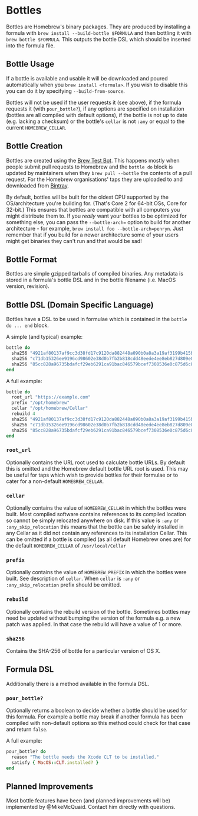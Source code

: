 # Bottles
Bottles are Homebrew's binary packages. They are produced by installing a formula with `brew install --build-bottle $FORMULA` and then bottling it with `brew bottle $FORMULA`. This outputs the bottle DSL which should be inserted into the formula file.

## Bottle Usage
If a bottle is available and usable it will be downloaded and poured automatically when you `brew install <formula>`. If you wish to disable this you can do it by specifying `--build-from-source`.

Bottles will not be used if the user requests it (see above), if the formula requests it (with `pour_bottle?`), if any options are specified on installation (bottles are all compiled with default options), if the bottle is not up to date (e.g. lacking a checksum) or the bottle's `cellar` is not `:any` or equal to the current `HOMEBREW_CELLAR`.

## Bottle Creation
Bottles are created using the [Brew Test Bot](Brew-Test-Bot.md). This happens mostly when people submit pull requests to Homebrew and the `bottle do` block is updated by maintainers when they `brew pull --bottle` the contents of a pull request. For the Homebrew organisations' taps they are uploaded to and downloaded from [Bintray](https://bintray.com/homebrew).

By default, bottles will be built for the oldest CPU supported by the OS/architecture you're building for. (That's Core 2 for 64-bit OSs, Core for 32-bit.) This ensures that bottles are compatible with all computers you might distribute them to. If you *really* want your bottles to be optimized for something else, you can pass the `--bottle-arch=` option to build for another architecture - for example, `brew install foo --bottle-arch=penryn`. Just remember that if you build for a newer architecture some of your users might get binaries they can't run and that would be sad!

## Bottle Format
Bottles are simple gzipped tarballs of compiled binaries. Any metadata is stored in a formula's bottle DSL and in the bottle filename (i.e. MacOS version, revision).

## Bottle DSL (Domain Specific Language)
Bottles have a DSL to be used in formulae which is contained in the `bottle do ... end` block.

A simple (and typical) example:
```ruby
bottle do
  sha256 "4921af80137af9cc3d38fd17c9120da882448a090b0a8a3a19af3199b415bfca" => :sierra
  sha256 "c71db15326ee9196cd98602e38d0b7fb2b818cdd48eede4ee8eb827d809e09ba" => :el_capitan
  sha256 "85cc828a96735bdafcf29eb6291ca91bac846579bcef7308536e0c875d6c81d7" => :yosemite
end
```

A full example:
```ruby
bottle do
  root_url "https://example.com"
  prefix "/opt/homebrew"
  cellar "/opt/homebrew/Cellar"
  rebuild 4
  sha256 "4921af80137af9cc3d38fd17c9120da882448a090b0a8a3a19af3199b415bfca" => :sierra
  sha256 "c71db15326ee9196cd98602e38d0b7fb2b818cdd48eede4ee8eb827d809e09ba" => :el_capitan
  sha256 "85cc828a96735bdafcf29eb6291ca91bac846579bcef7308536e0c875d6c81d7" => :yosemite
end
```

### `root_url`
Optionally contains the URL root used to calculate bottle URLs.
By default this is omitted and the Homebrew default bottle URL root is used. This may be useful for taps which wish to provide bottles for their formulae or to cater for a non-default `HOMEBREW_CELLAR`.

### `cellar`
Optionally contains the value of `HOMEBREW_CELLAR` in which the bottles were built.
Most compiled software contains references to its compiled location so cannot be simply relocated anywhere on disk. If this value is `:any` or `:any_skip_relocation` this means that the bottle can be safely installed in any Cellar as it did not contain any references to its installation Cellar. This can be omitted if a bottle is compiled (as all default Homebrew ones are) for the default `HOMEBREW_CELLAR` of `/usr/local/Cellar`

### `prefix`
Optionally contains the value of `HOMEBREW_PREFIX` in which the bottles were built.
See description of `cellar`. When `cellar` is `:any` or `:any_skip_relocation` prefix should be omitted.

### `rebuild`
Optionally contains the rebuild version of the bottle.
Sometimes bottles may need be updated without bumping the version of the formula e.g. a new patch was applied. In that case the rebuild will have a value of 1 or more.

### `sha256`
Contains the SHA-256 of bottle for a particular version of OS X.

## Formula DSL
Additionally there is a method available in the formula DSL.

### `pour_bottle?`
Optionally returns a boolean to decide whether a bottle should be used for this formula.
For example a bottle may break if another formula has been compiled with non-default options so this method could check for that case and return `false`.

A full example:
```ruby
pour_bottle? do
  reason "The bottle needs the Xcode CLT to be installed."
  satisfy { MacOS::CLT.installed? }
end
```

## Planned Improvements
Most bottle features have been (and planned improvements will be) implemented by @MikeMcQuaid. Contact him directly with questions.
